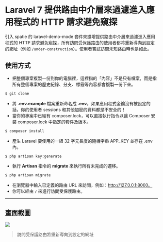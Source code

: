 # Laravel 7 提供路由中介層來過濾進入應用程式的 HTTP 請求避免窺探

引入 spatie 的 laravel-demo-mode 套件來擴增提供路由中介層來過濾進入應用程式的 HTTP 請求避免窺探，所有訪問受保護路由的使用者都將重新導向到設定的網址（例如 `/under-construction`）。使用者嘗試訪問未知路由時也是如此。

## 使用方式
- 把整個專案複製一份到你的電腦裡，這裡指的「內容」不是只有檔案，而是指所有整個專案的歷史紀錄、分支、標籤等內容都會複製一份下來。
```sh
$ git clone
```
- 將 __.env.example__ 檔案重新命名成 __.env__，如果應用程式金鑰沒有被設定的話，你的使用者 sessions 和其他加密的資料都是不安全的！
- 當你的專案中已經有 composer.lock，可以直接執行指令以讓 Composer 安裝 composer.lock 中指定的套件及版本。
```sh
$ composer install
```
- 產生 Laravel 要使用的一組 32 字元長度的隨機字串 APP_KEY 並存在 .env 內。
```sh
$ php artisan key:generate
```
- 執行 __Artisan__ 指令的 __migrate__ 來執行所有未完成的遷移。
```sh
$ php artisan migrate
```
- 在瀏覽器中輸入已定義的路由 URL 來訪問，例如：http://127.0.0.1:8000。
- 你可以經由 `/` 來進行訪問受保護路由。

----

## 畫面截圖
![](https://i.imgur.com/YqPVSc3.png)
> 訪問受保護路由將重新導向到設定的網址